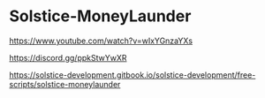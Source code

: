 # Solstice-MoneyLaunder
https://www.youtube.com/watch?v=wIxYGnzaYXs

https://discord.gg/ppkStwYwXR

https://solstice-development.gitbook.io/solstice-development/free-scripts/solstice-moneylaunder
